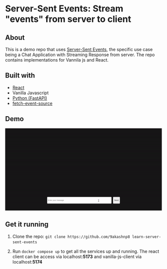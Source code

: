 # Server-Sent Events: Stream "events" from server to client

## About

This is a demo repo that uses [Server-Sent Events](https://developer.mozilla.org/en-US/docs/Web/API/Server-sent_events), the specific use case being a Chat Application with Streaming Response from server. The repo contains implementations for Vannila js and React.

## Built with    

- [React](https://react.dev/)
- Vanilla Javascript
- [Python (FastAPI)](https://fastapi.tiangolo.com/)
- [fetch-event-source](https://www.npmjs.com/package/@microsoft/fetch-event-source)


## Demo

![Chat with Streaming Response](docs/demo.gif)

## Get it running

1. Clone the repo:
`git clone https://github.com/9akashnp8 learn-server-sent-events`

2. Run `docker compose up` to get all the services up and running. The react client can be access via localhost:**5173** and vanilla-js-client via localhost:**5174**
